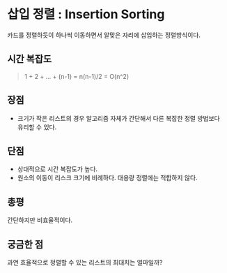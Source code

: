 # 삽입 정렬 : Insertion Sorting

카드를 정렬하듯이 하나씩 이동하면서 알맞은 자리에 삽입하는 정렬방식이다. 

## 시간 복잡도 
> 1 + 2 + ... + (n-1) = n(n-1)/2 = O(n^2)

## 장점
- 크기가 작은 리스트의 경우 알고리즘 자체가 간단해서 다른 복잡한 정렬 방법보다 유리할 수 있다.

## 단점
- 상대적으로 시간 복잡도가 높다.
- 원소의 이동이 리스크 크기에 비례하다. 대용량 정렬에는 적합하지 않다.  

## 총평
간단하지만 비효율적이다.

## 궁금한 점
과연 효율적으로 정렬할 수 있는 리스트의 최대치는 얼마일까?